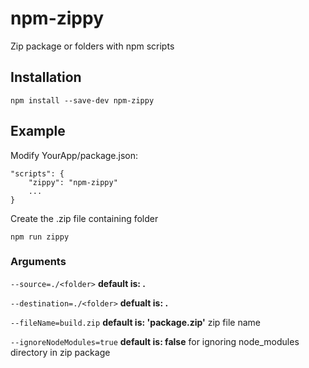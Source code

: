 # npm-zippy
Zip package or folders with npm scripts

## Installation

`npm install --save-dev npm-zippy`

## Example

Modify YourApp/package.json:

```
"scripts": {
    "zippy": "npm-zippy"
    ...
}
```

Create the .zip file containing folder
```
npm run zippy
```

### Arguments 
`--source=./<folder>` **default is: .**

`--destination=./<folder>` **defualt is: .**

`--fileName=build.zip` **default is: 'package.zip'** zip file name

`--ignoreNodeModules=true` **default is: false** for ignoring node_modules directory in zip package
